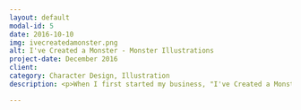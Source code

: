 ```yaml
---
layout: default
modal-id: 5
date: 2016-10-10
img: ivecreatedamonster.png
alt: I've Created a Monster - Monster Illustrations
project-date: December 2016
client:
category: Character Design, Illustration
description: <p>When I first started my business, "I've Created a Monster!", I drew a monster illustration every day. Here's a sampling of some of my favorites.</p><p><img src="img/monsters/monster1.png" class="img-responsive img-centered"></p><p><img src="img/monsters/monster2.png" class="img-responsive img-centered"></p><p><img src="img/monsters/monster3.png" class="img-responsive img-centered"></p><p><img src="img/monsters/monster4.png" class="img-responsive img-centered"></p><p><img src="img/monsters/monster5.png" class="img-responsive img-centered"></p><p><img src="img/monsters/monster6.png" class="img-responsive img-centered"></p><p><img src="img/monsters/monster7.png" class="img-responsive img-centered"></p><p><img src="img/monsters/monster8.png" class="img-responsive img-centered"></p><p><img src="img/monsters/monster9.png" class="img-responsive img-centered"></p><p><img src="img/monsters/monster10.png" class="img-responsive img-centered"></p>

---
```

